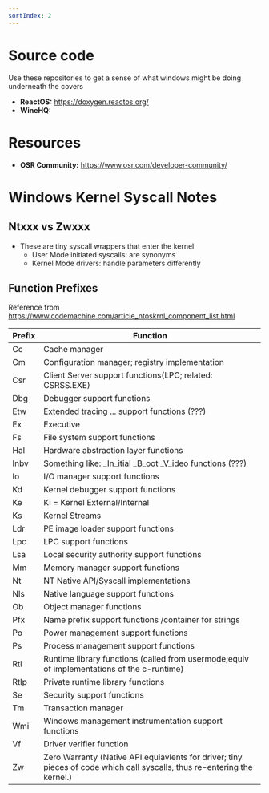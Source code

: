 ```yaml
---
sortIndex: 2
---
```


# Source code

Use these repositories to get a sense of what windows might be doing underneath the covers

- **ReactOS:** <https://doxygen.reactos.org/>
- **WineHQ:**

# Resources

- **OSR Community:** <https://www.osr.com/developer-community/>

# Windows Kernel Syscall Notes

## Ntxxx vs Zwxxx

- These are tiny syscall wrappers that enter the kernel
  - User Mode initiated syscalls: are synonyms
  - Kernel Mode drivers: handle parameters differently

## Function Prefixes

Reference from <https://www.codemachine.com/article_ntoskrnl_component_list.html>

| Prefix | Function                                                                                                                 |
| ------ | ------------------------------------------------------------------------------------------------------------------------ |
| Cc     | Cache manager                                                                                                            |
| Cm     | Configuration manager; registry implementation                                                                           |
| Csr    | Client Server support functions(LPC; related: CSRSS.EXE)                                                                 |
| Dbg    | Debugger support functions                                                                                               |
| Etw    | Extended tracing ... support functions (???)                                                                             |
| Ex     | Executive                                                                                                                |
| Fs     | File system support functions                                                                                            |
| Hal    | Hardware abstraction layer functions                                                                                     |
| Inbv   | Something like: \_In_itial \_B_oot \_V_ideo functions (???)                                                              |
| Io     | I/O manager support functions                                                                                            |
| Kd     | Kernel debugger support functions                                                                                        |
| Ke     | Ki = Kernel External/Internal                                                                                            |
| Ks     | Kernel Streams                                                                                                           |
| Ldr    | PE image loader support functions                                                                                        |
| Lpc    | LPC support functions                                                                                                    |
| Lsa    | Local security authority support functions                                                                               |
| Mm     | Memory manager support functions                                                                                         |
| Nt     | NT Native API/Syscall implementations                                                                                    |
| Nls    | Native language support functions                                                                                        |
| Ob     | Object manager functions                                                                                                 |
| Pfx    | Name prefix support functions /container for strings                                                                     |
| Po     | Power management support functions                                                                                       |
| Ps     | Process management support functions                                                                                     |
| Rtl    | Runtime library functions (called from usermode;equiv of implementations of the c-runtime)                               |
| Rtlp   | Private runtime library functions                                                                                        |
| Se     | Security support functions                                                                                               |
| Tm     | Transaction manager                                                                                                      |
| Wmi    | Windows management instrumentation support functions                                                                     |
| Vf     | Driver verifier function                                                                                                 |
| Zw     | Zero Warranty (Native API equiavlents for driver; tiny pieces of code which call syscalls, thus re-entering the kernel.) |
